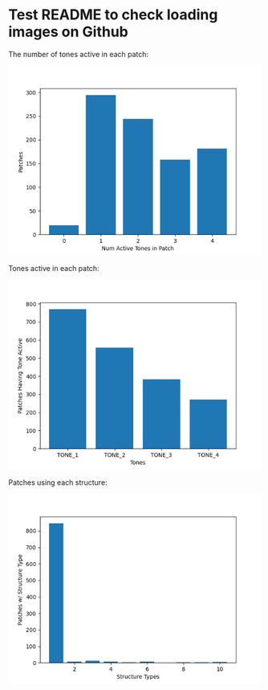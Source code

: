 # Test README to check loading images on Github

The number of tones active in each patch:

![Number of tones active in patch](img/num_tones_active_in_patch.png)


Tones active in each patch:

![Tones active in patch](img/tones_active_in_patch.png)


Patches using each structure:

![Patches using each structure](img/patches_using_each_struct.png)
